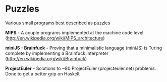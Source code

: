Puzzles
=======

Various small programs best described as puzzles

**MIPS** - A couple programs implemented at the machine code level (http://en.wikipedia.org/wiki/MIPS_architecture)

**miniJS - Brainfuck** - Proving that a minimalistic language (miniJS) is Turing complete by implementing a Brainfuck interpreter (http://en.wikipedia.org/wiki/Brainfuck)

**ProjectEuler** - Solutions to ~80 ProjectEuler (projecteuler.net) problems. Done to get a better grip on Haskell.
